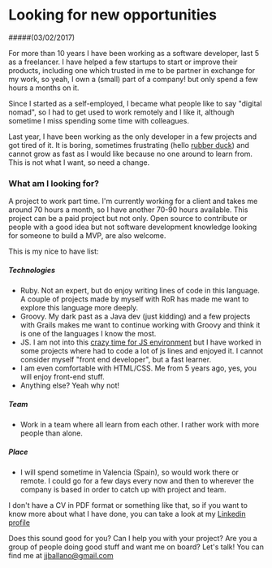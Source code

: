 # Looking for new opportunities
#####(03/02/2017)

For more than 10 years I have been working as a software developer, last 5 as a freelancer. I have helped a few startups to start or improve their products, including one which trusted in me to be partner in exchange for my work, so yeah, I own a (small) part of a company! but only spend a few hours a months on it.

Since I started as a self-employed, I became what people like to say "digital nomad", so I had to get used to work remotely and I like it, although sometime I miss spending some time with colleagues.

Last year, I have been working as the only developer in a few projects and got tired of it. It is boring, sometimes frustrating (hello [rubber duck](https://en.wikipedia.org/wiki/Rubber_duck_debugging)) and cannot grow as fast as I would like because no one around to learn from. This is not what I want, so need a change.

### What am I looking for?

A project to work part time. I'm currently working for a client and takes me around 70 hours a month, so I have another 70-90 hours available.
This project can be a paid project but not only. Open source to contribute or people with a good idea but not software development knowledge looking for someone to build a MVP, are also welcome.

This is my nice to have list:

##### Technologies
* Ruby. Not an expert, but do enjoy writing lines of code in this language. A couple of projects made by myself with RoR has made me want to explore this language more deeply.
* Groovy. My dark past as a Java dev (just kidding) and a few projects with Grails makes me want to continue working with Groovy and think it is one of the languages I know the most. 
* JS. I am not into this [crazy time for JS environment](https://hackernoon.com/how-it-feels-to-learn-javascript-in-2016-d3a717dd577f#.hmpy5k4bh) but I have worked in some projects where had to code a lot of js lines and enjoyed it. I cannot consider myself "front end developer", but a fast learner.
* I am even comfortable with HTML/CSS. Me from 5 years ago, yes, you will enjoy front-end stuff.
* Anything else? Yeah why not! 

##### Team
* Work in a team where all learn from each other. I rather work with more people than alone.

##### Place
* I will spend sometime in Valencia (Spain), so would work there or remote. I could go for a few days every now and then to wherever the company is based in order to catch up with project and team.


I don't have a CV in PDF format or something like that, so if you want to know more about what I have done, you can take a look at my [Linkedin profile](https://linkedin.com/in/jjballano)

Does this sound good for you? Can I help you with your project? Are you a group of people doing good stuff and want me on board? Let's talk! You can find me at [jjballano@gmail.com](mailto:jjballano@gmail.com)